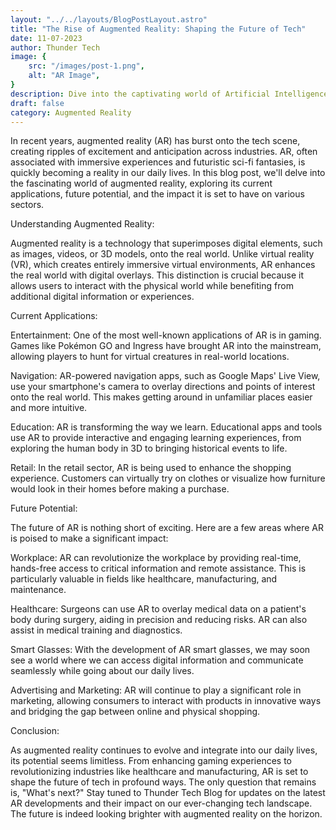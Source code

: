 ```yaml
---
layout: "../../layouts/BlogPostLayout.astro"
title: "The Rise of Augmented Reality: Shaping the Future of Tech"
date: 11-07-2023
author: Thunder Tech
image: {
    src: "/images/post-1.png",
    alt: "AR Image",
}
description: Dive into the captivating world of Artificial Intelligence (AI) with our latest blog post. Uncover the mysteries behind AI, its real-world applications, and its potential to reshape various industries. Discover how AI is making our lives smarter, more efficient, and filled with endless possibilities. Join us on a journey through the fascinating realm of AI at Thunder Tech Blog.
draft: false
category: Augmented Reality
---
```


In recent years, augmented reality (AR) has burst onto the tech scene, creating ripples of excitement and anticipation across industries. AR, often associated with immersive experiences and futuristic sci-fi fantasies, is quickly becoming a reality in our daily lives. In this blog post, we'll delve into the fascinating world of augmented reality, exploring its current applications, future potential, and the impact it is set to have on various sectors.

Understanding Augmented Reality:

Augmented reality is a technology that superimposes digital elements, such as images, videos, or 3D models, onto the real world. Unlike virtual reality (VR), which creates entirely immersive virtual environments, AR enhances the real world with digital overlays. This distinction is crucial because it allows users to interact with the physical world while benefiting from additional digital information or experiences.

Current Applications:

Entertainment: One of the most well-known applications of AR is in gaming. Games like Pokémon GO and Ingress have brought AR into the mainstream, allowing players to hunt for virtual creatures in real-world locations.

Navigation: AR-powered navigation apps, such as Google Maps' Live View, use your smartphone's camera to overlay directions and points of interest onto the real world. This makes getting around in unfamiliar places easier and more intuitive.

Education: AR is transforming the way we learn. Educational apps and tools use AR to provide interactive and engaging learning experiences, from exploring the human body in 3D to bringing historical events to life.

Retail: In the retail sector, AR is being used to enhance the shopping experience. Customers can virtually try on clothes or visualize how furniture would look in their homes before making a purchase.

Future Potential:

The future of AR is nothing short of exciting. Here are a few areas where AR is poised to make a significant impact:

Workplace: AR can revolutionize the workplace by providing real-time, hands-free access to critical information and remote assistance. This is particularly valuable in fields like healthcare, manufacturing, and maintenance.

Healthcare: Surgeons can use AR to overlay medical data on a patient's body during surgery, aiding in precision and reducing risks. AR can also assist in medical training and diagnostics.

Smart Glasses: With the development of AR smart glasses, we may soon see a world where we can access digital information and communicate seamlessly while going about our daily lives.

Advertising and Marketing: AR will continue to play a significant role in marketing, allowing consumers to interact with products in innovative ways and bridging the gap between online and physical shopping.

Conclusion:

As augmented reality continues to evolve and integrate into our daily lives, its potential seems limitless. From enhancing gaming experiences to revolutionizing industries like healthcare and manufacturing, AR is set to shape the future of tech in profound ways. The only question that remains is, "What's next?" Stay tuned to Thunder Tech Blog for updates on the latest AR developments and their impact on our ever-changing tech landscape. The future is indeed looking brighter with augmented reality on the horizon.
